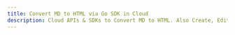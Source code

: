 ---title: Convert MD to HTML via Go SDK in Clouddescription: Cloud APIs & SDKs to Convert MD to HTML. Also Create, Edit & Render Microsoft Word & OpenOffice documents in the Cloud.---